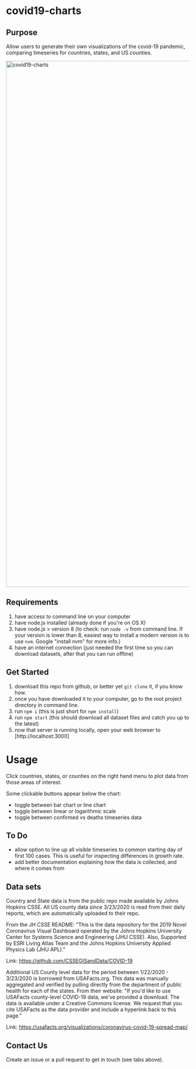 # covid19-charts

## Purpose
Allow users to generate their own visualizations of the covid-19 pandemic, comparing timeseries for countries, states, and US counties.

<img width="1438" alt="covid19-charts" src="https://user-images.githubusercontent.com/26728779/107903375-0c708900-6f84-11eb-999f-6eb274fa2855.png">

## Requirements
1. have access to command line on your computer
2. have node.js installed (already done if you're on OS X)
3. have node.js > version 8 
    (to check: run `node -v` from command line. 
    If your version is lower than 8, easiest way to install a modern version is to use `nvm`. Google "install nvm" for more info.)
4. have an internet connection (just needed the first time so you can download datasets, after that you can run offline)


## Get Started
1. download this repo from github, or better yet `git clone` it, if you know how.
2. once you have downloaded it to your computer, go to the root project directory in command line.
3. run `npm i` (this is just short for `npm install`)
4. run `npm start` (this should download all dataset files and catch you up to the latest)
5. now that server is running locally, open your web browser to [http://localhost:3000]

# Usage
Click countries, states, or counties on the right hand menu to plot data from those areas of interest.

Some clickable buttons appear below the chart:
- toggle between bar chart or line chart
- toggle between linear or logarithmic scale
- toggle between confirmed vs deaths timeseries data

## To Do
- allow option to line up all visible timeseries to common starting day of first 100 cases. This is useful for inspecting differences in growth rate.
- add better documentation explaining how the data is collected, and where it comes from

## Data sets
Country and State data is from the public repo made available by Johns Hopkins CSSE.
All US county data since 3/23/2020 is read from their daily reports, which are automatically uploaded to their repo.

From the JH CSSE README: 
"This is the data repository for the 2019 Novel Coronavirus Visual Dashboard operated by the Johns Hopkins University Center for Systems Science and Engineering (JHU CSSE). Also, Supported by ESRI Living Atlas Team and the Johns Hopkins University Applied Physics Lab (JHU APL)."

Link: https://github.com/CSSEGISandData/COVID-19

Additional US County level data for the period between 1/22/2020 - 3/23/2020 is borrowed from USAFacts.org.
This data was manually aggregated and verified by pulling directly from the department of public health for each of the states.
From their website:
"If you'd like to use USAFacts county-level COVID-19 data, we've provided a download. The data is available under a Creative Commons license. We request that you cite USAFacts as the data provider and include a hyperlink back to this page."

Link: https://usafacts.org/visualizations/coronavirus-covid-19-spread-map/
 
 
## Contact Us
 
Create an issue or a pull request to get in touch (see tabs above).
 
